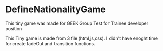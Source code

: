 # DefineNationalityGame
This tiny game was made for GEEK Group Test for Trainee developer position

This Tiny game is made from 3 file (html,js,css).
I didn't have enoght time for create fadeOut and transition functions.
